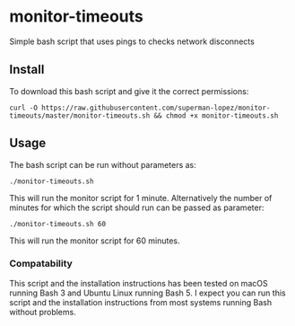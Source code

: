 # monitor-timeouts
Simple bash script that uses pings to checks network disconnects
## Install

To download this bash script and give it the correct permissions:
```
curl -O https://raw.githubusercontent.com/superman-lopez/monitor-timeouts/master/monitor-timeouts.sh && chmod +x monitor-timeouts.sh
```

## Usage

The bash script can be run without parameters as: 
```
./monitor-timeouts.sh
```

This will run the monitor script for 1 minute.  Alternatively the number of minutes for which the script should run can be passed as parameter:
```
./monitor-timeouts.sh 60
```
This will run the monitor script for 60 minutes.

### Compatability
This script and the installation instructions has been tested on macOS running Bash 3 and Ubuntu Linux running Bash 5.  I expect you can run this script and the installation instructions from most systems running Bash without problems.
